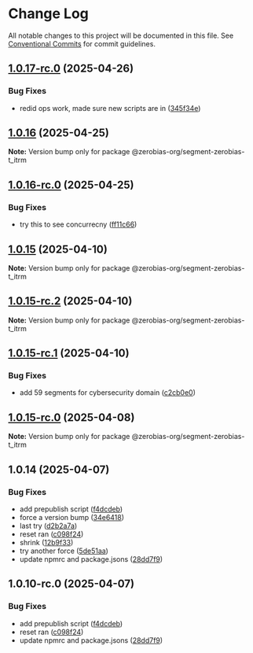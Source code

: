 # Change Log

All notable changes to this project will be documented in this file.
See [Conventional Commits](https://conventionalcommits.org) for commit guidelines.

## [1.0.17-rc.0](https://github.com/zerobias-org/segment/compare/@zerobias-org/segment-zerobias-t_itrm@1.0.16...@zerobias-org/segment-zerobias-t_itrm@1.0.17-rc.0) (2025-04-26)


### Bug Fixes

* redid ops work, made sure new scripts are in ([345f34e](https://github.com/zerobias-org/segment/commit/345f34ec926029dc141943b3e321676adb4a2888))





## [1.0.16](https://github.com/zerobias-org/segment/compare/@zerobias-org/segment-zerobias-t_itrm@1.0.16-rc.0...@zerobias-org/segment-zerobias-t_itrm@1.0.16) (2025-04-25)

**Note:** Version bump only for package @zerobias-org/segment-zerobias-t_itrm





## [1.0.16-rc.0](https://github.com/zerobias-org/segment/compare/@zerobias-org/segment-zerobias-t_itrm@1.0.15...@zerobias-org/segment-zerobias-t_itrm@1.0.16-rc.0) (2025-04-25)


### Bug Fixes

* try this to see concurrecny ([ff11c66](https://github.com/zerobias-org/segment/commit/ff11c66d67cb9f185098fd640d4139178d29ae22))





## [1.0.15](https://github.com/zerobias-org/segment/compare/@zerobias-org/segment-zerobias-t_itrm@1.0.15-rc.2...@zerobias-org/segment-zerobias-t_itrm@1.0.15) (2025-04-10)

**Note:** Version bump only for package @zerobias-org/segment-zerobias-t_itrm





## [1.0.15-rc.2](https://github.com/zerobias-org/segment/compare/@zerobias-org/segment-zerobias-t_itrm@1.0.15-rc.1...@zerobias-org/segment-zerobias-t_itrm@1.0.15-rc.2) (2025-04-10)

**Note:** Version bump only for package @zerobias-org/segment-zerobias-t_itrm





## [1.0.15-rc.1](https://github.com/zerobias-org/segment/compare/@zerobias-org/segment-zerobias-t_itrm@1.0.15-rc.0...@zerobias-org/segment-zerobias-t_itrm@1.0.15-rc.1) (2025-04-10)


### Bug Fixes

* add 59 segments for cybersecurity domain ([c2cb0e0](https://github.com/zerobias-org/segment/commit/c2cb0e0c1f1eabb51d7f5a6ae6db98c1516fcdbe))





## [1.0.15-rc.0](https://github.com/zerobias-org/segment/compare/@zerobias-org/segment-zerobias-t_itrm@1.0.14...@zerobias-org/segment-zerobias-t_itrm@1.0.15-rc.0) (2025-04-08)

**Note:** Version bump only for package @zerobias-org/segment-zerobias-t_itrm





## 1.0.14 (2025-04-07)


### Bug Fixes

* add prepublish  script ([f4dcdeb](https://github.com/zerobias-org/segment/commit/f4dcdebd8680d01e015ebc89587a9f70d641afe4))
* force a version bump ([34e6418](https://github.com/zerobias-org/segment/commit/34e6418d078a9f5caf40c511a89dcf0bdb606dc7))
* last try ([d2b2a7a](https://github.com/zerobias-org/segment/commit/d2b2a7afeca45e2d7ca0beaa1e1bed46a09a82c4))
* reset ran ([c098f24](https://github.com/zerobias-org/segment/commit/c098f240eaf5c840d8c595e05e0ad4eee510fe71))
* shrink ([12b9f33](https://github.com/zerobias-org/segment/commit/12b9f3366b3d0b69018a20f5b5f01d86ad87753f))
* try another force ([5de51aa](https://github.com/zerobias-org/segment/commit/5de51aa6220d857f3e235e2a0c7557b40ee8e5e3))
* update npmrc and package.jsons ([28dd7f9](https://github.com/zerobias-org/segment/commit/28dd7f9ea06676c82b88aabf586f5bb6b974bf3b))





## 1.0.10-rc.0 (2025-04-07)


### Bug Fixes

* add prepublish  script ([f4dcdeb](https://github.com/zerobias-org/segment/commit/f4dcdebd8680d01e015ebc89587a9f70d641afe4))
* reset ran ([c098f24](https://github.com/zerobias-org/segment/commit/c098f240eaf5c840d8c595e05e0ad4eee510fe71))
* update npmrc and package.jsons ([28dd7f9](https://github.com/zerobias-org/segment/commit/28dd7f9ea06676c82b88aabf586f5bb6b974bf3b))
